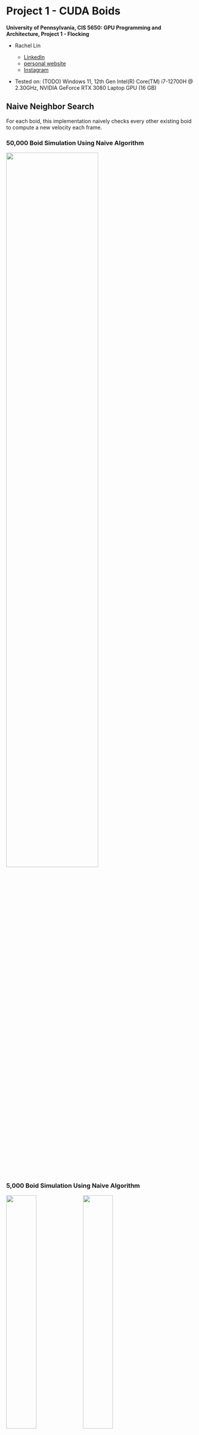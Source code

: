 # Project 1 - CUDA Boids
**University of Pennsylvania, CIS 5650: GPU Programming and Architecture,
Project 1 - Flocking**

* Rachel Lin

  * [LinkedIn](https://www.linkedin.com/in/rachel-lin-452834213/)
  * [personal website](https://www.artstation.com/rachellin4)
  * [Instagram](https://www.instagram.com/lotus_crescent/)

* Tested on: (TODO) Windows 11, 12th Gen Intel(R) Core(TM) i7-12700H @ 2.30GHz, NVIDIA GeForce RTX 3080 Laptop GPU (16 GB)

## Naive Neighbor Search

For each boid, this implementation naively checks every other existing boid to compute a new velocity each frame.

### 50,000 Boid Simulation Using Naive Algorithm

<img src="images/naive_50k.gif" width="70%">

### 5,000 Boid Simulation Using Naive Algorithm

<img src="images/flocking1.gif" width="40%">

<img src="images/flocking2.gif" width="40%">


## Uniform Grid Search

This implementation checks only boids that are within the same neighborhood (i.e. they are at a close enough distance to actually influence the current boid's velocity).

### 50,000 Boid Simulation Using Uniform Grid Algorithm

<img src="images/uniform_50k.gif" width="70%">


## Coherent Grid Search

This implementation is similar to the uniform grid search, but instead of using pointers from each boid to its position and velocity data index, it rearranges the boid data so that it can be directly accessed using the boid's grid cell start and end indices.

### 50,000 Boid Simulation Using Coherent Grid Algorithm

<img src="images/coherent_50k.gif" width="70%">


## Performance Analysis

Increasing the number of boids has the greatest impact on performance when using the naive method, which makes sense because the naive algorithm loops through every boid. As a result, the time taken per frame has a roughly linear growth with respect to the number of boids. The uniform and coherent methods, while impacted, do not see as drastic of a change because they only loop through boids that are within a set distance away in world space. Increasing the number of total boids will indirectly increase the number of boids within the neighborhood, but not as drastically.

Block size refers to the number of threads running concurrently in a block. Block count refers to the number of blocks in the grid. Threads within a block can share memory and synchronize with each other. For a fixed problem size, a greater block size usually results in fewer blocks, and vice versa. If the block size is too small, the GPU's ability to perform many computations in parallel is underutilized. If the block size is too large, then the block count will be smaller, so many threads would be sharing the same block memory. This could hurt performance if the GPU hits per-block resource limits in memory. This trade-off is especially apparent with the uniform and coherent grid implementations, where each thread's workload is smaller and only contains nearby neighbors. The sweet spot balances the number of threads and blocks so that memory access latency is less noticeable (because memory access happens concurrently) and the GPU blocks don't hit memory occupancy limits. However, the trade-off is less noticeable with the naive implementation because each thread has to do a lot of work regardless (since every boid's computation loops through all other boids indiscriminately). 

For the coherent uniform grid, there were significant performance improvements, especially as the number of boids increased. This was expected because we avoid looping through any boids that are too far away to actually affect the current boid's movement. Reshuffling the data to avoid using pointers to the velocity and position data did not see as significant of an improvement, but there was still a noticeable one.

If the cell width is larger, more boids will fall within the same cell, so each cell check will involve looping through many boids. This will result in drops in performance. Although the 8-cell case has fewer cells, there would also likely be more boids per cell, so it wouldn't necessarily be more performant. Using 27 cells would involve searching through more cells, but each cell would also contain fewer boids. It's also possible that using 27 cells could result in a more even distribution of boids among the cells, creating a more balanced workload across threads, and resulting in better performance.


### Increasing Number of Boids

#### Average Simulation Time Without Visualization

| Number of Boids | Naive | Uniform | Coherent |
| --------- | --------- | --------- | --------- |
| 2500 | 1.519 | 0.401 | 0.475 |
| 5000 | 2.288 | 0.627 | 0.760 |
| 10000 | 3.800 | 0.732 | 0.551 |
| 25000 | 6.073 | 0.964 | 0.662 |
| 50000 | 15.760 | 2.113 | 1.145 |

<img src="images/Average Simulation Time vs. Number of Boids (Visualization Disabled).png" width="80%">


#### Average Simulation Time With Visualization

| Number of Boids | Naive | Uniform | Coherent |
| --------- | --------- | --------- | --------- |
| 2500 | 1.258 | 0.443 | 0.360 |
| 5000 | 1.977 | 0.645 | 0.470 |
| 10000 | 3.081 | 0.706 | 0.465 |
| 25000 | 10.056 | 1.085 | 0.655 |
| 50000 | 15.422 | 1.793 | 0.831 |

<img src="images/Average Simulation Time vs. Number of Boids (Visualization Enabled).png" width="80%">


#### Average Search Time Without Visualization

| Number of Boids | Naive | Uniform | Coherent |
| --------- | --------- | --------- | --------- |
| 2500 | 1.255 | 0.173 | 0.103 |
| 5000 | 2.089 | 0.288 | 0.128 |
| 10000 | 3.601 | 0.331 | 0.154 |
| 25000 | 5.858 | 0.446 | 0.186 |
| 50000 | 15.524 | 1.495 | 0.308 |

<img src="images/Average Search Time vs. Number of Boids (Visualization Disabled).png" width="80%">


#### Average Search Time With Visualization

| Number of Boids | Naive | Uniform | Coherent |
| --------- | --------- | --------- | --------- |
| 2500 | 1.152 | 0.196 | 0.087 |
| 5000 | 1.843 | 0.275 | 0.114 |
| 10000 | 2.939 | 0.267 | 0.138 |
| 25000 | 9.891 | 0.498 | 0.159 |
| 50000 | 15.182 | 1.217 | 0.301 |

<img src="images/Average Search Time vs. Number of Boids (Visualization Enabled).png" width="80%">

### Increasing Block Size

#### Average Simulation Time Without Visualization for 5000 Boids

| Number of Boids | Naive | Uniform | Coherent |
| --------- | --------- | --------- | --------- |
| 64 | 2.435 | 0.660 | 0.42 |
| 128 | 2.460 | 0.641 | 0.546 |
| 256 | 2.6939 | 1.155 | 0.463 |
| 512 | 2.676 | 0.595 | 0.518 |
| 1024 | 3.649 | 0.747 | 0.709 |

<img src="images/Average Simulation Time vs. Block Size (Visualization Disabled, 5000 Boids).png" width="80%">


#### Average Search Time Without Visualization for 5000 Boids

| Number of Boids | Naive | Uniform | Coherent |
| --------- | --------- | --------- | --------- |
| 64 | 2.294 | 0.292 | 0.116 |
| 128 | 2.301 | 0.273 | 0.114 |
| 256 | 2.337 | 0.264 | 0.113 |
| 512 | 2.519 | 0.249 | 0.138 |
| 1024 | 3.525 | 0.42 | 0.170 |

<img src="images/Average Search Time vs. Block Size (Visualization Disabled, 5000 Boids).png" width="80%">
